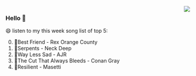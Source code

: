 <img align="right"  src="https://github-readme-stats.vercel.app/api/top-langs/?username=sohyunQVQ" />

### Hello 👋

😄 listen to my this week song list of top 5:

0. 🌈Best Friend - Rex Orange County
1. 🌈Serpents - Neck Deep
2. 🌈Way Less Sad - AJR
3. 🌈The Cut That Always Bleeds - Conan Gray
4. 🌈Resilient - Masetti

